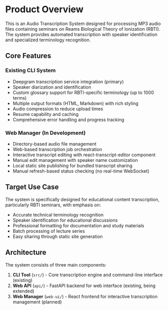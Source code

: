 # Product Overview

This is an Audio Transcription System designed for processing MP3 audio files containing seminars on Reams Biological Theory of Ionization (RBTI). The system provides automated transcription with speaker identification and specialized terminology recognition.

## Core Features

### Existing CLI System
- Deepgram transcription service integration (primary)
- Speaker diarization and identification
- Custom glossary support for RBTI-specific terminology (up to 1000 terms)
- Multiple output formats (HTML, Markdown) with rich styling
- Audio compression to reduce upload times
- Resume capability and caching
- Comprehensive error handling and progress tracking

### Web Manager (In Development)
- Directory-based audio file management
- Web-based transcription job orchestration
- Interactive transcript editing with react-transcript-editor component
- Manual edit management with speaker name customization
- Local static site publishing for bundled transcript sharing
- Manual refresh-based status checking (no real-time WebSocket)

## Target Use Case

The system is specifically designed for educational content transcription, particularly RBTI seminars, with emphasis on:
- Accurate technical terminology recognition
- Speaker identification for educational discussions
- Professional formatting for documentation and study materials
- Batch processing of lecture series
- Easy sharing through static site generation

## Architecture

The system consists of three main components:
1. **CLI Tool** (`src/`) - Core transcription engine and command-line interface (existing)
2. **Web API** (`api/`) - FastAPI backend for web interface (existing, being extended)
3. **Web Manager** (`web-ui/`) - React frontend for interactive transcription management (planned)